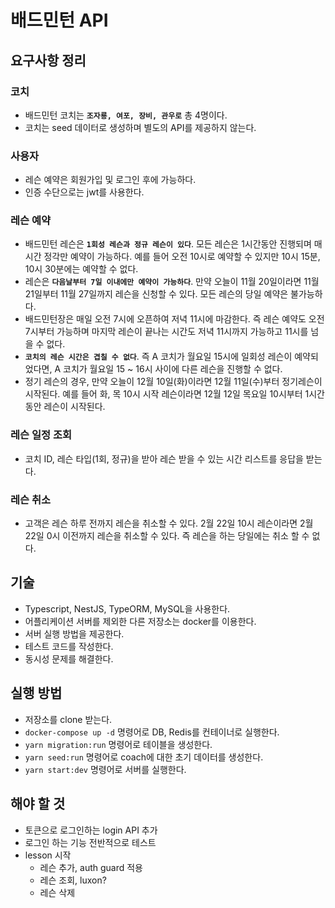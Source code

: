 # 배드민턴 API

## 요구사항 정리

### 코치

- 배드민턴 코치는 **`조자룡, 여포, 장비, 관우로`** 총 4명이다.
- 코치는 seed 데이터로 생성하며 별도의 API를 제공하지 않는다.

### 사용자

- 레슨 예약은 회원가입 및 로그인 후에 가능하다.
- 인증 수단으로는 jwt를 사용한다.

### 레슨 예약

- 배드민턴 레슨은 **`1회성 레슨과 정규 레슨이 있다`**. 모든 레슨은 1시간동안 진행되며 매 시간 정각만 예약이 가능하다. 예를 들어 오전 10시로 예약할 수 있지만 10시 15분, 10시 30분에는 예약할 수 없다.
- 레슨은 **`다음날부터 7일 이내에만 예약이 가능하다`**. 만약 오늘이 11월 20일이라면 11월 21일부터 11월 27일까지 레슨을 신청할 수 있다. 모든 레슨의 당일 예약은 불가능하다.
- 배드민턴장은 매일 오전 7시에 오픈하여 저녁 11시에 마감한다. 즉 레슨 예약도 오전 7시부터 가능하며 마지막 레슨이 끝나는 시간도 저녁 11시까지 가능하고 11시를 넘을 수 없다.
- **`코치의 레슨 시간은 겹칠 수 없다`**. 즉 A 코치가 월요일 15시에 일회성 레슨이 예약되었다면, A 코치가 월요일 15 ~ 16시 사이에 다른 레슨을 진행할 수 없다.
- 정기 레슨의 경우, 만약 오늘이 12월 10일(화)이라면 12월 11일(수)부터 정기레슨이 시작된다. 예를 들어 화, 목 10시 시작 레슨이라면 12월 12일 목요일 10시부터 1시간 동안 레슨이 시작된다.

### 레슨 일정 조회

- 코치 ID, 레슨 타입(1회, 정규)을 받아 레슨 받을 수 있는 시간 리스트를 응답을 받는다.

### 레슨 취소

- 고객은 레슨 하루 전까지 레슨을 취소할 수 있다. 2월 22일 10시 레슨이라면 2월 22일 0시 이전까지 레슨을 취소할 수 있다. 즉 레슨을 하는 당일에는 취소 할 수 없다.

## 기술

- Typescript, NestJS, TypeORM, MySQL을 사용한다.
- 어플리케이션 서버를 제외한 다른 저장소는 docker를 이용한다.
- 서버 실행 방법을 제공한다.
- 테스트 코드를 작성한다.
- 동시성 문제를 해결한다.

## 실행 방법

- 저장소를 clone 받는다.
- `docker-compose up -d` 명령어로 DB, Redis를 컨테이너로 실행한다.
- `yarn migration:run` 명령어로 테이블을 생성한다.
- `yarn seed:run` 명령어로 coach에 대한 초기 데이터를 생성한다.
- `yarn start:dev` 명령어로 서버를 실행한다.

## 해야 할 것

- 토큰으로 로그인하는 login API 추가
- 로그인 하는 기능 전반적으로 테스트
- lesson 시작
  - 레슨 추가, auth guard 적용
  - 레슨 조회, luxon?
  - 레슨 삭제
